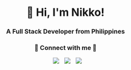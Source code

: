 <h1 align="center">👋 Hi, I'm Nikko!</h1>

<h3 align="center">A Full Stack Developer from Philippines</h3>

<h3 align="center" >🤝 Connect with me 🤝</h3>

<p align="center">
    <div align="center">
        <a style="margin-left: 10px;"  target="_blank" href="https://www.linkedin.com/in/nikko-atuan">
            <img src="https://img.icons8.com/doodle/40/000000/linkedin--v1.png" /></a>
        <a style="margin-left: 10px;" target="_blank" href="https://stackoverflow.com/users/20042121/erxril-owl">
            <img src="https://img.icons8.com/external-tal-revivo-color-tal-revivo/40/000000/external-stack-overflow-is-a-question-and-answer-site-for-professional-logo-color-tal-revivo.png" /></a>
        <a style="margin-left: 10px;" target="_blank" href="https://github.com/ErxrilOwl">
            <img src="https://img.icons8.com/doodle/40/000000/github--v1.png" /></a>
    </div>
</p>
            
